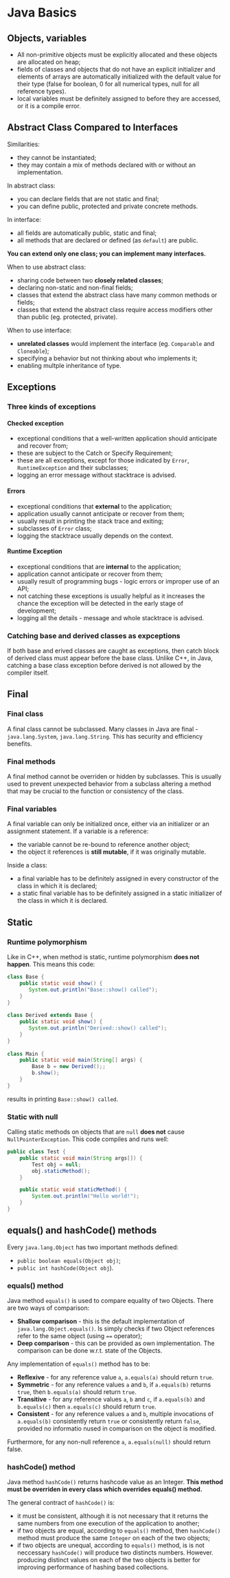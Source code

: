 # Java Basics

## Objects, variables
* All non-primitive objects must be explicitly allocated and these objects are allocated on heap;
* fields of classes and objects that do not have an explicit initializer and elements of arrays are automatically initialized with the default value for their type (false for boolean, 0 for all numerical types, null for all reference types).
* local variables must be definitely assigned to before they are accessed, or it is a compile error.

## Abstract Class Compared to Interfaces
Similarities:
* they cannot be instantiated;
* they may contain a mix of methods declared with or without an implementation.

In abstract class:
* you can declare fields that are not static and final;
* you can define public, protected and private concrete methods.

In interface:
* all fields are automatically public, static and final;
* all methods that are declared or defined (as `default`) are public.

**You can extend only one class; you can implement many interfaces.**

When to use abstract class:
* sharing code between two **closely related classes**;
* declaring non-static and non-final fields;
* classes that extend the abstract class have many common methods or fields;
* classes that extend the abstract class require access modifiers other than public (eg. protected, private).

When to use interface:
* **unrelated classes** would implement the interface (eg. `Comparable` and `Cloneable`);
* specifying a behavior but not thinking about who implements it;
* enabling multple inheritance of type.

## Exceptions

### Three kinds of exceptions
#### Checked exception
* exceptional conditions that a well-written application should anticipate and recover from;
* these are subject to the Catch or Specify Requirement;
* these are all exceptions, except for those indicated by `Error`, `RuntimeException` and their subclasses;
* logging an error message without stacktrace is advised.
#### Errors
* exceptional conditions that **external** to the application;
* application usually cannot anticipate or recover from them;
* usually result in printing the stack trace and exiting;
* subclasses of `Error` class;
* logging the stacktrace usually depends on the context.
#### Runtime Exception
* exceptional conditions that are **internal** to the application;
* application cannot anticipate or recover from them;
* usually result of programming bugs - logic errors or improper use of an API;
* not catching these exceptions is usually helpful as it increases the chance the exception will be detected in the early stage of development;
* logging all the details - message and whole stacktrace is advised.

### Catching base and derived classes as expceptions
If both base and erived classes are caught as exceptions, then catch block of derived class must appear before the base class.
Unlike C++, in Java, catching a base class exception before derived is not allowed by the compiler itself.

## Final
### Final class
A final class cannot be subclassed. Many classes in Java are final - `java.lang.System`, `java.lang.String`. This has security and efficiency benefits.

### Final methods
A final method cannot be overriden or hidden by subclasses.
This is usually used to prevent unexpected behavior from a subclass altering a method that may be crucial to the function or consistency of the class.

### Final variables
A final variable can only be initialized once, either via an initializer or an assignment statement. 
If a variable is a reference:
* the variable cannot be re-bound to reference another object;
* the object it references is **still mutable**, if it was originally mutable.

Inside a class:
* a final variable has to be definitely assigned in every constructor of the class in which it is declared;
* a static final variable has to be definitely assigned in a static initializer of the class in which it is declared.

## Static
### Runtime polymorphism
Like in C++, when method is static, runtime polymorphism **does not happen**.
This means this code:
```java
class Base {
    public static void show() {
       System.out.println("Base::show() called");
    }
}
  
class Derived extends Base {
    public static void show() {
       System.out.println("Derived::show() called");
    }
}
  
class Main {
    public static void main(String[] args) {
        Base b = new Derived();;
        b.show();
    }
}
```
results in printing `Base::show() called`.

### Static with null
Calling static methods on objects that are `null` **does not** cause `NullPointerException`. This code compiles and runs well:
```java
public class Test {
    public static void main(String args[]) {
        Test obj = null;
        obj.staticMethod();
    }

    public static void staticMethod() {
        System.out.println("Hello world!");
    }
}
```

## equals() and hashCode() methods
Every `java.lang.Object` has two important methods defined:
* `public boolean equals(Object obj)`;
* `public int hashCode(Object obj`).

### equals() method
Java method `equals()` is used to compare equality of two Objects. There are two ways of comparison:
* **Shallow comparison** - this is the default implementation of `java.lang.Object.equals()`. Is simply checks if two Object references refer to the same object (using `==` operator);
* **Deep comparison** - this can be provided as own implementation. The comparison can be done w.r.t. state of the Objects.

Any implementation of `equals()` method has to be:
* **Reflexive** - for any reference value `a`, `a.equals(a)` should return `true`.
* **Symmetric** - for any reference values `a` and `b`, if `a.equals(b)` returns `true`, then `b.equals(a)` should return `true`.
* **Transitive** - for any reference values `a`, `b` and `c`, if `a.equals(b)` and `b.equals(c)` then `a.equals(c)` should return `true`.
* **Consistent** - for any reference values `a` and `b`, multiple invocations of `a.equals(b)` consistently return `true` or consistently return `false`, provided no informatio nused in comparison on the object is modified.

Furthermore, for any non-null reference `a`, `a.equals(null)` should return false.

### hashCode() method
Java method `hashCode()` returns hashcode value as an Integer. **This method must be overriden in every class which overrides equals() method.**

The general contract of `hashCode()` is:
* it must be consistent, although it is not necessary that it returns the same numbers from one execution of the application to another;
* if two objects are equal, according to `equals()` method, then `hashCode()` method must produce the same `Integer` on each of the two objects;
* if two objects are unequal, according to `equals()` method, is is not neccessary `hashCode()` will produce two distincts numbers. However. producing distinct values on each of the two objects is better for improving performance of hashing based collections.


